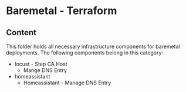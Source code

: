 # Baremetal - Terraform

## Content

This folder holds all necessary infrastructure components for baremetal deployments. The following components belong in this category:

- locust - Step CA Host
    - Mange DNS Entry
- homeassistant 
    - Homeassistant - Manage DNS Entry